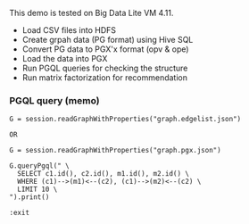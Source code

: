 This demo is tested on Big Data Lite VM 4.11.

* Load CSV files into HDFS
* Create grpah data (PG format) using Hive SQL
* Convert PG data to PGX'x format (opv & ope)
* Load the data into PGX
* Run PGQL queries for checking the structure
* Run matrix factorization for recommendation

### PGQL query (memo)

```
G = session.readGraphWithProperties("graph.edgelist.json")

OR

G = session.readGraphWithProperties("graph.pgx.json")

G.queryPgql(" \
  SELECT c1.id(), c2.id(), m1.id(), m2.id() \
  WHERE (c1)-->(m1)<--(c2), (c1)-->(m2)<--(c2) \
  LIMIT 10 \
").print()

:exit
```
